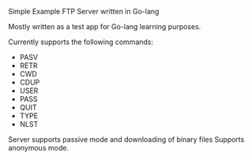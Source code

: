Simple Example FTP Server written in Go-lang

Mostly written as a test app for Go-lang learning purposes.

Currently supports the following commands:
- PASV
- RETR
- CWD
- CDUP
- USER
- PASS
- QUIT
- TYPE
- NLST

Server supports passive mode and downloading of binary files
Supports anonymous mode.
